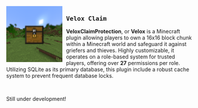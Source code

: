 <img width="150" height="150" align="left" style="float: left; margin: 0 10px 10px 0;" alt="VeloxClaimProtection" src="assets/icon.png">

<h3><samp>Velox Claim</samp></h3>

**VeloxClaimProtection**, or **Velox** is a Minecraft plugin allowing players to own a 16x16 block chunk within a Minecraft world and safeguard it against griefers and thieves. Highly customizable, it operates on a role-based system for trusted players, offering over **27** permissions per role. Utilizing SQLite as its primary database, this plugin include a robust cache system to prevent frequent database locks.

<br>

Still under development!